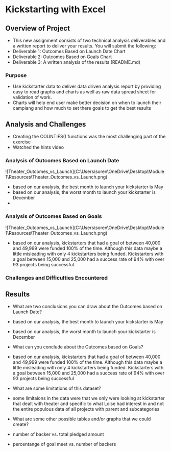 # Kickstarting with Excel

## Overview of Project 
- This new assignment consists of two technical analysis deliverables and a written report to deliver your results. You will submit the following:
- Deliverable 1: Outcomes Based on Launch Date Chart
- Deliverable 2: Outcomes Based on Goals Chart
- Deliverable 3: A written analysis of the results (README.md)

### Purpose
- Use kickstarter data to deliver data driven analysis report by providing easy to read graphs and charts as well as raw data spread sheet for validation of work. 
- Charts will help end user make better decision on when to launch their campiang and how much to set there goals to get the best results
## Analysis and Challenges
- Creating the COUNTIFS() functions was the most challenging part of the exercise 
- Watched the hints video 
### Analysis of Outcomes Based on Launch Date
![Theater_Outcomes_vs_Launch](C:\Users\soren\OneDrive\Desktop\Module 1\Resources\Theater_Outcomes_vs_Launch.png)
- based on our analysis, the best month to launch your kickstarter is May 
- based on our analysis, the worst month to launch your kickstarter is December 
- 
### Analysis of Outcomes Based on Goals
![Theater_Outcomes_vs_Launch](C:\Users\soren\OneDrive\Desktop\Module 1\Resources\Theater_Outcomes_vs_Launch.png)
- based on our analysis, kickstarters that had a goal of between 40,000 and 49,999 were funded 100% of the time.  Although this data maybe a little misleading with only 4 kickstarters being funded.  Kickstarters with a goal between 15,000 and 25,000 had a success rate of 94% with over 93 projects being successful.
### Challenges and Difficulties Encountered

## Results
- What are two conclusions you can draw about the Outcomes based on Launch Date?
- based on our analysis, the best month to launch your kickstarter is May 
- based on our analysis, the worst month to launch your kickstarter is December 
- What can you conclude about the Outcomes based on Goals?
- based on our analysis, kickstarters that had a goal of between 40,000 and 49,999 were funded 100% of the time.  Although this data maybe a little misleading with only 4 kickstarters being funded.  Kickstarters with a goal between 15,000 and 25,000 had a success rate of 94% with over 93 projects being successful
- What are some limitations of this dataset?
- some limitaions in the data were that we only were looking at kickstarter that dealt with theater and specific to what Loise had interest in and not the entire populous data of all projects with parent and subcategories 

- What are some other possible tables and/or graphs that we could create?
- number of backer vs. total pledged amount 
- percentange of goal meet vs. number of backers 

